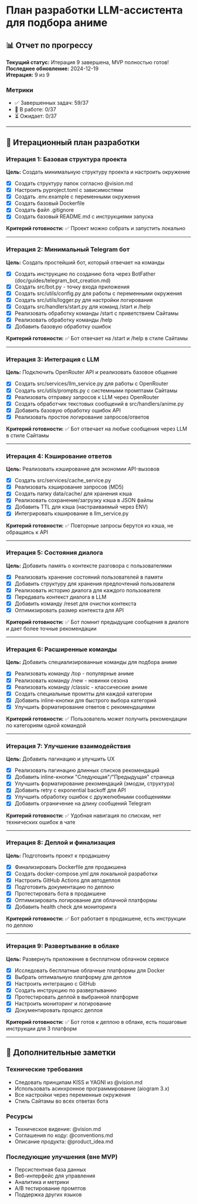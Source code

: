 # План разработки LLM-ассистента для подбора аниме

## 📊 Отчет по прогрессу

**Текущий статус:** Итерация 9 завершена, MVP полностью готов!  
**Последнее обновление:** 2024-12-19  
**Итерация:** 9 из 9  

### Метрики
- ✅ Завершенных задач: 59/37
- 🔄 В работе: 0/37  
- ⏳ Ожидает: 0/37

---

## 🎯 Итерационный план разработки

### Итерация 1: Базовая структура проекта
**Цель:** Создать минимальную структуру проекта и настроить окружение

- [x] Создать структуру папок согласно @vision.md
- [x] Настроить pyproject.toml с зависимостями
- [x] Создать .env.example с переменными окружения
- [x] Создать базовый Dockerfile
- [x] Создать файл .gitignore
- [x] Создать базовый README.md с инструкциями запуска

**Критерий готовности:** ✅ Проект можно собрать и запустить локально

---

### Итерация 2: Минимальный Telegram бот
**Цель:** Создать простейший бот, который отвечает на команды

- [x] Создать инструкцию по созданию бота через BotFather (doc/guides/telegram_bot_creation.md)
- [x] Создать src/bot.py - точку входа приложения
- [x] Создать src/utils/config.py для работы с переменными окружения
- [x] Создать src/utils/logger.py для настройки логирования
- [x] Создать src/handlers/start.py для команд /start и /help
- [x] Реализовать обработку команды /start с приветствием Сайтамы
- [x] Реализовать обработку команды /help
- [x] Добавить базовую обработку ошибок

**Критерий готовности:** ✅ Бот отвечает на /start и /help в стиле Сайтамы

---

### Итерация 3: Интеграция с LLM
**Цель:** Подключить OpenRouter API и реализовать базовое общение

- [x] Создать src/services/llm_service.py для работы с OpenRouter
- [x] Создать src/utils/prompts.py с системными промптами Сайтамы
- [x] Реализовать отправку запросов к LLM через OpenRouter
- [x] Создать обработчик текстовых сообщений в src/handlers/anime.py
- [x] Добавить базовую обработку ошибок API
- [x] Реализовать простое логирование запросов/ответов

**Критерий готовности:** ✅ Бот отвечает на любые сообщения через LLM в стиле Сайтамы

---

### Итерация 4: Кэширование ответов
**Цель:** Реализовать кэширование для экономии API-вызовов

- [x] Создать src/services/cache_service.py
- [x] Реализовать хэширование запросов (MD5)
- [x] Создать папку data/cache/ для хранения кэша
- [x] Реализовать сохранение/загрузку кэша в JSON файлы
- [x] Добавить TTL для кэша (настраиваемый через ENV)
- [x] Интегрировать кэширование в llm_service.py

**Критерий готовности:** ✅ Повторные запросы берутся из кэша, не обращаясь к API

---

### Итерация 5: Состояния диалога
**Цель:** Добавить память о контексте разговора с пользователями

- [x] Реализовать хранение состояний пользователей в памяти
- [x] Добавить структуру для хранения предпочтений пользователя
- [x] Реализовать историю диалога для каждого пользователя
- [x] Передавать контекст диалога в LLM
- [x] Добавить команду /reset для очистки контекста
- [x] Оптимизировать размер контекста для API

**Критерий готовности:** ✅ Бот помнит предыдущие сообщения в диалоге и дает более точные рекомендации

---

### Итерация 6: Расширенные команды
**Цель:** Добавить специализированные команды для подбора аниме

- [x] Реализовать команду /top - популярные аниме
- [x] Реализовать команду /new - новинки сезона
- [x] Реализовать команду /classic - классические аниме
- [x] Создать специальные промпты для каждой категории
- [x] Добавить inline-кнопки для быстрого выбора категорий
- [x] Улучшить форматирование ответов с рекомендациями

**Критерий готовности:** ✅ Пользователь может получить рекомендации по категориям одной командой

---

### Итерация 7: Улучшение взаимодействия
**Цель:** Добавить пагинацию и улучшить UX

- [x] Реализовать пагинацию длинных списков рекомендаций
- [x] Добавить inline-кнопки "Следующая"/"Предыдущая" страница
- [x] Улучшить форматирование рекомендаций (эмодзи, структура)
- [x] Добавить retry с exponential backoff для API
- [x] Улучшить обработку ошибок с дружелюбными сообщениями
- [x] Добавить ограничение на длину сообщений Telegram

**Критерий готовности:** ✅ Удобная навигация по спискам, нет технических ошибок в чате

---

### Итерация 8: Деплой и финализация
**Цель:** Подготовить проект к продакшену

- [x] Финализировать Dockerfile для продакшена
- [x] Создать docker-compose.yml для локальной разработки
- [x] Настроить GitHub Actions для автодеплоя
- [x] Подготовить документацию по деплою
- [x] Протестировать бота в продакшене
- [x] Оптимизировать логирование для облачной платформы
- [x] Добавить health check для мониторинга

**Критерий готовности:** ✅ Бот работает в продакшене, есть инструкции по деплою

---

### Итерация 9: Развертывание в облаке
**Цель:** Развернуть приложение в бесплатном облачном сервисе

- [x] Исследовать бесплатные облачные платформы для Docker
- [x] Выбрать оптимальную платформу для деплоя
- [x] Настроить интеграцию с GitHub
- [x] Создать инструкцию по развертыванию
- [x] Протестировать деплой в выбранной платформе
- [x] Настроить мониторинг и логирование
- [x] Документировать процесс деплоя

**Критерий готовности:** ✅ Бот готов к деплою в облаке, есть пошаговые инструкции для 3 платформ

---

## 📝 Дополнительные заметки

### Технические требования
- Следовать принципам KISS и YAGNI из @vision.md
- Использовать асинхронное программирование (aiogram 3.x)
- Все настройки через переменные окружения
- Стиль Сайтамы во всех ответах бота

### Ресурсы
- Техническое видение: @vision.md
- Соглашения по коду: @conventions.md
- Описание продукта: @product_idea.md

### Последующие улучшения (вне MVP)
- Персистентная база данных
- Веб-интерфейс для управления
- Аналитика и метрики
- A/B тестирование промптов
- Поддержка других языков
